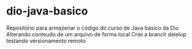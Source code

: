 # dio-java-basico
Repositório para armazenar o código do curso de Java básico da Dio
Alterando conteudo de um arquivo de forma local
Criei a branch delelop
testando versionamento remoto
